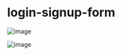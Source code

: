 # login-signup-form

![image](https://github.com/OmniaEl-Sheikh/login-signup-form/assets/92062597/c425e76e-4e22-4654-9f48-3b9ecfbdbedc)


![image](https://github.com/OmniaEl-Sheikh/login-signup-form/assets/92062597/0fb9b8a6-8a15-4037-8296-d6a09b96c140)

